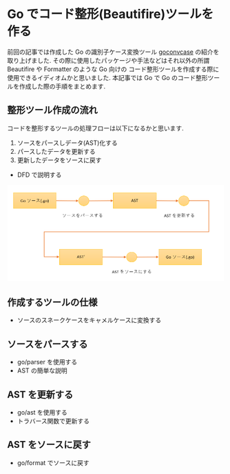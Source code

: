 # Go でコード整形(Beautifire)ツールを作る
前回の記事では作成した Go の識別子ケース変換ツール [goconvcase][1] の紹介を取り上げました.
その際に使用したパッケージや手法などはそれ以外の所謂 Beautifire や Formatter のような Go 向けの
コード整形ツールを作成する際に使用できるイディオムかと思いました.
本記事では Go で Go のコード整形ツールを作成した際の手順をまとめます.

## 整形ツール作成の流れ
コードを整形するツールの処理フローは以下になるかと思います.
1. ソースをパースしデータ(AST)化する
1. パースしたデータを更新する
1. 更新したデータをソースに戻す

* DFD で説明する

![DFD][2]

## 作成するツールの仕様

* ソースのスネークケースをキャメルケースに変換する

## ソースをパースする

* go/parser を使用する
* AST の簡単な説明

## AST を更新する

* go/ast を使用する
* トラバース関数で更新する

## AST をソースに戻す

* go/format でソースに戻す

[1]:https://kita127.hatenablog.com/entry/2020/06/27/141442
[2]:https://github.com/kita127/kita127-blog/blob/master/20200708_creating_beautifire_in_go/images/go_bautifire.png
